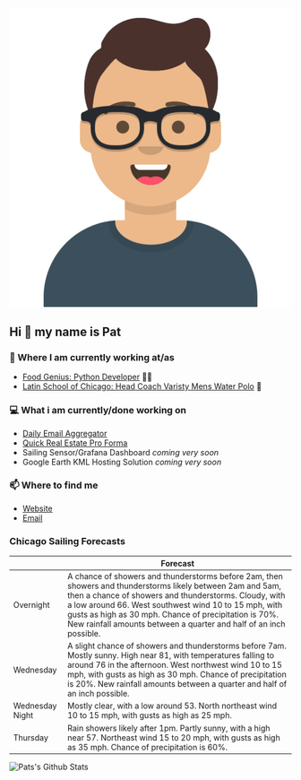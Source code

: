 [![Social banner for p-j-falconer](https://raw.githubusercontent.com/P-J-FALCONER/P-J-FALCONER/master/assets/avataaars.svg)](https://patfalconer.com/)
## Hi :wave: my name is Pat

### 💼 Where I am currently working at/as
- [Food Genius: Python Developer](https://getfoodgenius.com/) 🍔🐍
- [Latin School of Chicago: Head Coach Varisty Mens Water Polo](https://www.latinschool.org/) 🤽


### 💻 What i am currently/done working on
 - [Daily Email Aggregator](https://github.com/P-J-FALCONER/dott_daily_mail)
 - [Quick Real Estate Pro Forma](https://github.com/P-J-FALCONER/henry)
 - Sailing Sensor/Grafana Dashboard *coming very soon*
 - Google Earth KML Hosting Solution *coming very soon*

### 📫 Where to find me
 - [Website](https://patfalconer.com/)
 - [Email](mailto:patrick.j.falconer@gmail.com)


### Chicago Sailing Forecasts
|   | Forecast  |
|---|---|
| Overnight | A chance of showers and thunderstorms before 2am, then showers and thunderstorms likely between 2am and 5am, then a chance of showers and thunderstorms. Cloudy, with a low around 66. West southwest wind 10 to 15 mph, with gusts as high as 30 mph. Chance of precipitation is 70%. New rainfall amounts between a quarter and half of an inch possible. |
| Wednesday | A slight chance of showers and thunderstorms before 7am. Mostly sunny. High near 81, with temperatures falling to around 76 in the afternoon. West northwest wind 10 to 15 mph, with gusts as high as 30 mph. Chance of precipitation is 20%. New rainfall amounts between a quarter and half of an inch possible. |
| Wednesday Night | Mostly clear, with a low around 53. North northeast wind 10 to 15 mph, with gusts as high as 25 mph. |
| Thursday | Rain showers likely after 1pm. Partly sunny, with a high near 57. Northeast wind 15 to 20 mph, with gusts as high as 35 mph. Chance of precipitation is 60%. |

![Pats's Github Stats](https://github-readme-stats.vercel.app/api?username=p-j-falconer&show_icons=true&theme=radical)
